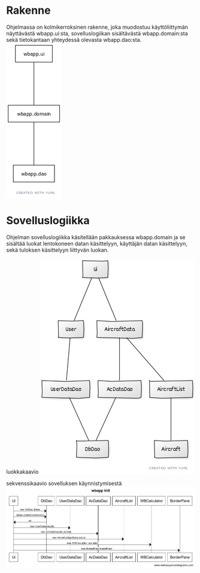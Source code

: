# Rakenne

Ohjelmassa on kolmikerroksinen rakenne, joka muodostuu käyttöliittymän näyttävästä wbapp.ui:sta, sovelluslogiikan sisältävästä wbapp.domain:sta sekä tietokantaan yhteydessä olevasta wbapp.dao:sta.
![pakkauskaavio](https://github.com/SPitkanen/ot-harjoitustyo/blob/master/dokumentaatio/kuvat/wbappPackageUML.png)

# Sovelluslogiikka

Ohjelman sovelluslogiikka käsitellään pakkauksessa wbapp.domain ja se sisältää luokat lentokoneen datan käsittelyyn, käyttäjän datan käsittelyyn, sekä tuloksen käsittelyyn liittyvän luokan.

luokkakaavio
![luokkakaavio](https://github.com/SPitkanen/ot-harjoitustyo/blob/master/dokumentaatio/kuvat/Luokkakaavio.jpg)

sekvenssikaavio sovelluksen käynnistymisestä
![sekvenssikaavio init](https://github.com/SPitkanen/ot-harjoitustyo/blob/master/dokumentaatio/kuvat/wbappInit.png)
